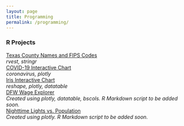 ```yaml
---
layout: page
title: Programming
permalink: /programming/
---
```


### R Projects

[Texas County Names and FIPS Codes](CountyFIPS.html)  
*rvest, stringr*  
[COVID-19 Interactive Chart](coronaPlot.html)  
*coronavirus, plotly*  
[Iris Interactive Chart](irisPlot.html)  
*reshape, plotly, datatable*  
[DFW Wage Explorer](dfwwages.html)  
*Created using plotly, datatable, bscols. R Markdown script to be added soon.*  
[Nighttime Lights vs. Population](lights_pop_cities.html)  
*Created using plotly. R Markdown script to be added soon.*  
